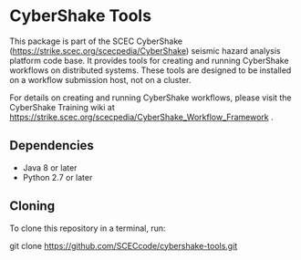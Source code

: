 # CyberShake Tools

This package is part of the SCEC CyberShake (https://strike.scec.org/scecpedia/CyberShake) seismic hazard analysis platform code base.  It provides tools for creating and running CyberShake workflows on distributed systems.  These tools are designed to be installed on a workflow submission host, not on a cluster.

For details on creating and running CyberShake workflows, please visit the CyberShake Training wiki at https://strike.scec.org/scecpedia/CyberShake_Workflow_Framework .

## Dependencies
* Java 8 or later
* Python 2.7 or later

## Cloning
To clone this repository in a terminal, run:

  git clone https://github.com/SCECcode/cybershake-tools.git
